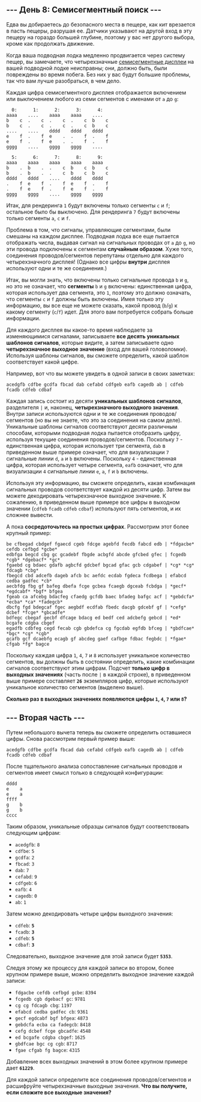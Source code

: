 ## --- День 8: Семисегментный поиск ---

Едва вы добираетесь до безопасного места в пещере, как кит врезается в пасть пещеры, разрушая ее. Датчики указывают на другой вход в эту пещеру на гораздо большей глубине, поэтому у вас нет другого выбора, кроме как продолжать движение.

Когда ваша подводная лодка медленно продвигается через систему пещер, вы замечаете, что четырехзначные [семисегментные дисплеи](https://en.wikipedia.org/wiki/Seven-segment_display) на вашей подводной лодке неисправны; они, должно быть, были повреждены во время побега. Без них у вас будут большие проблемы, так что вам лучше разобраться, в чем дело.

Каждая цифра семисегментного дисплея отображается включением или выключением любого из семи сегментов с именами от `a` до `g`:

```
  0:      1:      2:      3:      4:
aaaa    ....    aaaa    aaaa    ....
b    c  .    c  .    c  .    c  b    c
b    c  .    c  .    c  .    c  b    c
....    ....    dddd    dddd    dddd
e    f  .    f  e    .  .    f  .    f
e    f  .    f  e    .  .    f  .    f
gggg    ....    gggg    gggg    ....

  5:      6:      7:      8:      9:
aaaa    aaaa    aaaa    aaaa    aaaa
b    .  b    .  .    c  b    c  b    c
b    .  b    .  .    c  b    c  b    c
dddd    dddd    ....    dddd    dddd
.    f  e    f  .    f  e    f  .    f
.    f  e    f  .    f  e    f  .    f
gggg    gggg    ....    gggg    gggg
```

Итак, для рендеринга `1` будут включены только сегменты `c` и `f`; остальное было бы выключено. Для рендеринга `7` будут включены только сегменты `a`, `c` и `f`.

Проблема в том, что сигналы, управляющие сегментами, были смешаны на каждом дисплее. Подводная лодка все еще пытается отображать числа, выдавая сигнал на сигнальных проводах от `a` до `g`, но эти провода подключены к сегментам **случайным образом**. Хуже того, соединения проводов/сегментов перепутаны отдельно для каждого четырехзначного дисплея! (Однако все цифры **внутри** дисплея используют одни и те же соединения.)

Итак, вы могли знать, что включены только сигнальные провода `b` и `g`, но это не означает, что **сегменты** `b` и `g` включены: единственная цифра, которая использует два сегмента, это `1`, поэтому это должно означать, что сегменты `c` и `f` должны быть включены. Имея только эту информацию, вы все еще не можете сказать, какой провод (`b`/`g`) к какому сегменту (`c`/`f`) идет. Для этого вам потребуется собрать больше информации.

Для каждого дисплея вы какое-то время наблюдаете за изменяющимися сигналами, записываете **все десять уникальных шаблонов сигналов**, которые видите, а затем записываете одно **четырехзначное выходное значение** (вход для вашей головоломки). Используя шаблоны сигналов, вы сможете определить, какой шаблон соответствует какой цифре.

Например, вот что вы можете увидеть в одной записи в своих заметках:

```
acedgfb cdfbe gcdfa fbcad dab cefabd cdfgeb eafb cagedb ab | cdfeb fcadb cdfeb cdbaf
```

Каждая запись состоит из десяти **уникальных шаблонов сигналов**, разделителя `|` и, наконец, **четырехзначного выходного значения**. Внутри записи используются одни и те же соединения проводов/сегментов (но вы не знаете, что это за соединения на самом деле). Уникальные шаблоны сигналов соответствуют десяти различным способам, которыми подводная лодка пытается отобразить цифру, используя текущие соединения проводов/сегментов. Поскольку `7` - единственная цифра, которая использует три сегмента, `dab` в приведенном выше примере означает, что для визуализации `7` сигнальные линии `d`, `a` и `b` включены. Поскольку `4` - единственная цифра, которая использует четыре сегмента, `eafb` означает, что для визуализации `4` сигнальные линии `e`, `a`, `f` и `b` включены.

Используя эту информацию, вы сможете определить, какая комбинация сигнальных проводов соответствует каждой из десяти цифр. Затем вы можете декодировать четырехзначное выходное значение. К сожалению, в приведенном выше примере все цифры в выходном значении (`cdfeb` `fcadb` `cdfeb` `cdbaf`) используют пять сегментов, и их сложнее вывести.

А пока **сосредоточьтесь на простых цифрах**. Рассмотрим этот более крупный пример:

```
be cfbegad cbdgef fgaecd cgeb fdcge agebfd fecdb fabcd edb | *fdgacbe* cefdb cefbgd *gcbe*
edbfga begcd cbg gc gcadebf fbgde acbgfd abcde gfcbed gfec | fcgedb *cgb* *dgebacf* *gc*
fgaebd cg bdaec gdafb agbcfd gdcbef bgcad gfac gcb cdgabef | *cg* *cg* fdcagb *cbg*
fbegcd cbd adcefb dageb afcb bc aefdc ecdab fgdeca fcdbega | efabcd cedba gadfec *cb*
aecbfdg fbg gf bafeg dbefa fcge gcbea fcaegb dgceab fcbdga | *gecf* *egdcabf* *bgf* bfgea
fgeab ca afcebg bdacfeg cfaedg gcfdb baec bfadeg bafgc acf | *gebdcfa* *ecba* *ca* *fadegcb*
dbcfg fgd bdegcaf fgec aegbdf ecdfab fbedc dacgb gdcebf gf | *cefg* dcbef *fcge* *gbcadfe*
bdfegc cbegaf gecbf dfcage bdacg ed bedf ced adcbefg gebcd | *ed* bcgafe cdgba cbgef
egadfb cdbfeg cegd fecab cgb gbdefca cg fgcdab egfdb bfceg | *gbdfcae* *bgc* *cg* *cgb*
gcafb gcf dcaebfg ecagb gf abcdeg gaef cafbge fdbac fegbdc | *fgae* cfgab *fg* bagce
```

Поскольку каждая цифра `1`, `4`, `7` и `8` использует уникальное количество сегментов, вы должны быть в состоянии определить, какие комбинации сигналов соответствуют этим цифрам. Подсчет **только цифр в выходных значениях** (часть после `|` в каждой строке), в приведенном выше примере составляет **`26`** экземпляров цифр, которые используют уникальное количество сегментов (выделено выше).

**Сколько раз в выходных значениях появляются цифры `1`, `4`, `7` или `8`?**

## --- Вторая часть ---

Путем небольшого вычета теперь вы сможете определить оставшиеся цифры. Снова рассмотрим первый пример выше:

```
acedgfb cdfbe gcdfa fbcad dab cefabd cdfgeb eafb cagedb ab | cdfeb fcadb cdfeb cdbaf
```

После тщательного анализа сопоставление сигнальных проводов и сегментов имеет смысл только в следующей конфигурации:

```
dddd
e    a
e    a
ffff
g    b
g    b
cccc
```

Таким образом, уникальные образцы сигналов будут соответствовать следующим цифрам:

* `acedgfb`: `8`
* `cdfbe`: `5`
* `gcdfa`: `2`
* `fbcad`: `3`
* `dab`: `7`
* `cefabd`: `9`
* `cdfgeb`: `6`
* `eafb`: `4`
* `cagedb`: `0`
* `ab`: `1`

Затем можно декодировать четыре цифры выходного значения:

* `cdfeb`: **`5`**
* `fcadb`: **`3`**
* `cdfeb`: **`5`**
* `cdbaf`: **`3`**

Следовательно, выходное значение для этой записи будет **`5353`**.

Следуя этому же процессу для каждой записи во втором, более крупном примере выше, можно определить выходное значение каждой записи:

* `fdgacbe cefdb cefbgd gcbe`: `8394`
* `fcgedb cgb dgebacf gc`: `9781`
* `cg cg fdcagb cbg`: `1197`
* `efabcd cedba gadfec cb`: `9361`
* `gecf egdcabf bgf bfgea`: `4873`
* `gebdcfa ecba ca fadegcb`: `8418`
* `cefg dcbef fcge gbcadfe`: `4548`
* `ed bcgafe cdgba cbgef`: `1625`
* `gbdfcae bgc cg cgb`: `8717`
* `fgae cfgab fg bagce`: `4315`

Добавление всех выходных значений в этом более крупном примере дает **`61229`**.

Для каждой записи определите все соединения проводов/сегментов и расшифруйте четырехзначные выходные значения. **Что вы получите, если сложите все выходные значения?**
